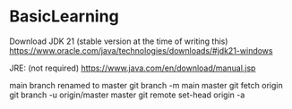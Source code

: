 # BasicLearning

Download JDK 21 (stable version at the time of writing this)
https://www.oracle.com/java/technologies/downloads/#jdk21-windows

JRE: (not required)
https://www.java.com/en/download/manual.jsp

main branch renamed to master
git branch -m main master
git fetch origin
git branch -u origin/master master
git remote set-head origin -a

